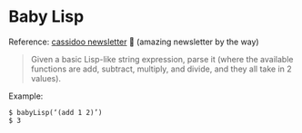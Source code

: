 # Baby Lisp

Reference: [cassidoo newsletter](https://cassidoo.co/newsletter/) 🎉 (amazing newsletter by the way)

> Given a basic Lisp-like string expression, parse it (where the available functions are add, subtract, multiply, and divide, and they all take in 2 values).

Example:

```console
$ babyLisp(‘(add 1 2)’)
$ 3
```